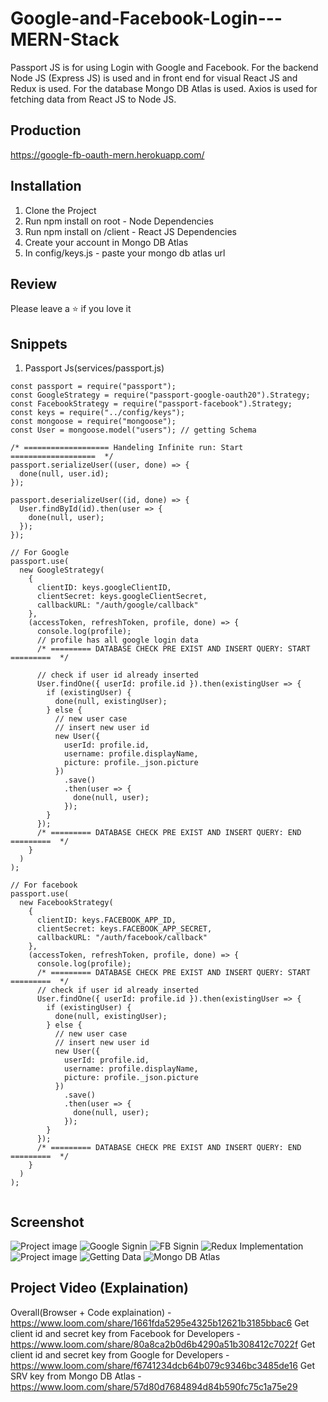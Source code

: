 # Google-and-Facebook-Login---MERN-Stack
Passport JS is for using Login with Google and Facebook. For the backend Node JS (Express JS) is used and in front end for visual React JS and Redux is used. For the database Mongo DB Atlas is used. Axios is used for fetching data from React JS to Node JS.

## Production
https://google-fb-oauth-mern.herokuapp.com/

## Installation
1. Clone the Project 
2. Run npm install on root - Node Dependencies
3. Run npm install on /client - React JS Dependencies
4. Create your account in Mongo DB Atlas
5. In config/keys.js - paste your mongo db atlas url

## Review
Please leave a ⭐ if you love it 


## Snippets
1. Passport Js(services/passport.js)
```
const passport = require("passport");
const GoogleStrategy = require("passport-google-oauth20").Strategy;
const FacebookStrategy = require("passport-facebook").Strategy;
const keys = require("../config/keys");
const mongoose = require("mongoose");
const User = mongoose.model("users"); // getting Schema

/* =================== Handeling Infinite run: Start ===================  */
passport.serializeUser((user, done) => {
  done(null, user.id);
});

passport.deserializeUser((id, done) => {
  User.findById(id).then(user => {
    done(null, user);
  });
});

// For Google
passport.use(
  new GoogleStrategy(
    {
      clientID: keys.googleClientID,
      clientSecret: keys.googleClientSecret,
      callbackURL: "/auth/google/callback"
    },
    (accessToken, refreshToken, profile, done) => {
      console.log(profile);
      // profile has all google login data
      /* ========= DATABASE CHECK PRE EXIST AND INSERT QUERY: START =========  */

      // check if user id already inserted
      User.findOne({ userId: profile.id }).then(existingUser => {
        if (existingUser) {
          done(null, existingUser);
        } else {
          // new user case
          // insert new user id
          new User({
            userId: profile.id,
            username: profile.displayName,
            picture: profile._json.picture
          })
            .save()
            .then(user => {
              done(null, user);
            });
        }
      });
      /* ========= DATABASE CHECK PRE EXIST AND INSERT QUERY: END =========  */
    }
  )
);

// For facebook
passport.use(
  new FacebookStrategy(
    {
      clientID: keys.FACEBOOK_APP_ID,
      clientSecret: keys.FACEBOOK_APP_SECRET,
      callbackURL: "/auth/facebook/callback"
    },
    (accessToken, refreshToken, profile, done) => {
      console.log(profile);
      /* ========= DATABASE CHECK PRE EXIST AND INSERT QUERY: START =========  */
      // check if user id already inserted
      User.findOne({ userId: profile.id }).then(existingUser => {
        if (existingUser) {
          done(null, existingUser);
        } else {
          // new user case
          // insert new user id
          new User({
            userId: profile.id,
            username: profile.displayName,
            picture: profile._json.picture
          })
            .save()
            .then(user => {
              done(null, user);
            });
        }
      });
      /* ========= DATABASE CHECK PRE EXIST AND INSERT QUERY: END =========  */
    }
  )
);


```


## Screenshot
<img src='https://user-images.githubusercontent.com/15896579/73590314-17868180-4507-11ea-9fd6-88f5cdd6f619.png' alt="Project image"/>
<img src='https://user-images.githubusercontent.com/15896579/73590315-23724380-4507-11ea-9388-344f47d1738f.png' alt="Google Signin"/>
<img src='https://user-images.githubusercontent.com/15896579/73590321-308f3280-4507-11ea-9535-0d239204cde4.png' alt="FB Signin"/>
<img src='https://user-images.githubusercontent.com/15896579/73590324-3422b980-4507-11ea-95ec-5bdadf6e7452.png' alt="Redux Implementation"/>
<img src='https://user-images.githubusercontent.com/15896579/73590314-17868180-4507-11ea-9fd6-88f5cdd6f619.png' alt="Project image"/>
<img src='https://user-images.githubusercontent.com/15896579/73590418-215cb480-4508-11ea-9a5c-10cb7e8496d5.png' alt="Getting Data"/>
<img src='https://user-images.githubusercontent.com/15896579/73590337-456bc600-4507-11ea-873b-0d6867739cf6.png' alt="Mongo DB Atlas"/>


##  Project Video (Explaination)
Overall(Browser + Code explaination) - https://www.loom.com/share/1661fda5295e4325b12621b3185bbac6
Get client id and secret key from Facebook for Developers - https://www.loom.com/share/80a8ca2b0d6b4290a51b308412c7022f 
Get client id and secret key from Google for Developers - https://www.loom.com/share/f6741234dcb64b079c9346bc3485de16
Get SRV key from Mongo DB Atlas - https://www.loom.com/share/57d80d7684894d84b590fc75c1a75e29 
